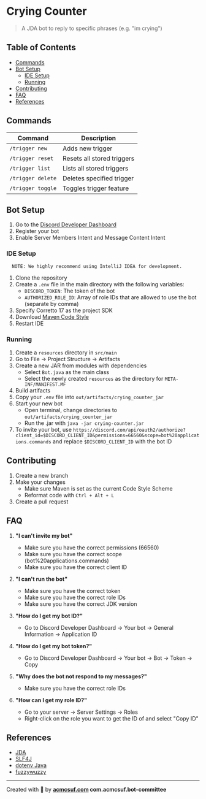 # Crying Counter

> A JDA bot to reply to specific phrases (e.g. "im crying")

## Table of Contents

- [Commands](#commands)
- [Bot Setup](#bot-setup)
   - [IDE Setup](#ide-setup)
   - [Running](#running)
- [Contributing](#contributing)
- [FAQ](#faq)
- [References](#references)

## Commands

| Command           | Description                |
|-------------------|----------------------------|
| `/trigger new`    | Adds new trigger           |
| `/trigger reset`  | Resets all stored triggers |
| `/trigger list`   | Lists all stored triggers  |
| `/trigger delete` | Deletes specified trigger  |
| `/trigger toggle` | Toggles trigger feature    |

## Bot Setup

1. Go to the [Discord Developer Dashboard](https://discord.com/developers/applications)
2. Register your bot
3. Enable Server Members Intent and Message Content Intent

### IDE Setup

      NOTE: We highly recommend using IntelliJ IDEA for development.

1. Clone the repository
2. Create a `.env` file in the main directory with the following variables:
   - `DISCORD_TOKEN`: The token of the bot
   - `AUTHORIZED_ROLE_ID`: Array of role IDs that are allowed to use the bot (separate by comma)
3. Specify Corretto 17 as the project SDK
4. Download [Maven Code Style](https://maven.apache.org/developers/conventions/code.html#intellij-idea)
5. Restart IDE

### Running

1. Create a `resources` directory in `src/main`
2. Go to File → Project Structure → Artifacts
3. Create a new JAR from modules with dependencies
   - Select `Bot.java` as the main class
   - Select the newly created `resources` as the directory for `META-INF/MANIFEST.MF`
4. Build artifacts
5. Copy your `.env` file into `out/artifacts/crying_counter_jar`
6. Start your new bot
   - Open terminal, change directories to `out/artifacts/crying_counter_jar`
   - Run the .jar with `java -jar crying-counter.jar`
7. To invite your bot,
   use `https://discord.com/api/oauth2/authorize?client_id=$DISCORD_CLIENT_ID&permissions=66560&scope=bot%20applications.commands`
   and replace `$DISCORD_CLIENT_ID` with the bot ID

## Contributing

1. Create a new branch
2. Make your changes
   - Make sure Maven is set as the current Code Style Scheme
   - Reformat code with `Ctrl + Alt + L`
3. Create a pull request

## FAQ

1. **"I can't invite my bot"**

   - Make sure you have the correct permissions (66560)
   - Make sure you have the correct scope (bot%20applications.commands)
   - Make sure you have the correct client ID

2. **"I can't run the bot"**

   - Make sure you have the correct token
   - Make sure you have the correct role IDs
   - Make sure you have the correct JDK version

3. **"How do I get my bot ID?"**

   - Go to Discord Developer Dashboard → Your bot → General Information → Application ID

4. **"How do I get my bot token?"**

   - Go to Discord Developer Dashboard → Your bot → Bot → Token → Copy

5. **"Why does the bot not respond to my messages?"**

   - Make sure you have the correct role IDs

6. **"How can I get my role ID?"**

   - Go to your server → Server Settings → Roles
   - Right-click on the role you want to get the ID of and select "Copy ID"

## References

- [JDA](https://github.com/DV8FromTheWorld/JDA)
- [SLF4J](https://github.com/qos-ch/slf4j)
- [dotenv Java](https://github.com/cdimascio/dotenv-java)
- [fuzzywuzzy](https://github.com/xdrop/fuzzywuzzy)

---

Created with 💖 by **[acmcsuf.com](https://acmcsuf.com) com.acmcsuf.bot-committee**
